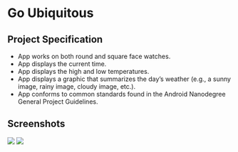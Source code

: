# Go Ubiquitous

## Project Specification

* App works on both round and square face watches.
* App displays the current time.
* App displays the high and low temperatures.
* App displays a graphic that summarizes the day’s weather (e.g., a sunny image, rainy image, cloudy image, etc.).
* App conforms to common standards found in the Android Nanodegree General Project Guidelines.

## Screenshots
<img src=https://github.com/ankitgsa/Go-Ubiquitous-smartWatch/blob/master/screenshots/image1.png/>
<img src=https://github.com/ankitgsa/Go-Ubiquitous-smartWatch/blob/master/screenshots/image2.png/>
